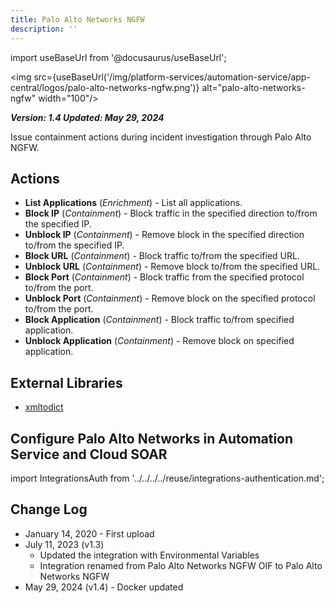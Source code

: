 ```yaml
---
title: Palo Alto Networks NGFW
description: ''
---
```

import useBaseUrl from '@docusaurus/useBaseUrl';

<img src={useBaseUrl('/img/platform-services/automation-service/app-central/logos/palo-alto-networks-ngfw.png')} alt="palo-alto-networks-ngfw" width="100"/>

***Version: 1.4
Updated: May 29, 2024***

Issue containment actions during incident investigation through Palo Alto NGFW.

## Actions

* **List Applications** (*Enrichment*) - List all applications.
* **Block IP** (*Containment*) - Block traffic in the specified direction to/from the specified IP.
* **Unblock IP** (*Containment*) - Remove block in the specified direction to/from the specified IP.
* **Block URL** (*Containment*) - Block traffic to/from the specified URL.
* **Unblock URL** (*Containment*) - Remove block to/from the specified URL.
* **Block Port** (*Containment*) - Block traffic from the specified protocol to/from the port.
* **Unblock Port** (*Containment*) - Remove block on the specified protocol to/from the port.
* **Block Application** (*Containment*) - Block traffic to/from specified application.
* **Unblock Application** (*Containment*) - Remove block on specified application.

## External Libraries

* [xmltodict](https://github.com/martinblech/xmltodict)

## Configure Palo Alto Networks in Automation Service and Cloud SOAR

import IntegrationsAuth from '../../../../reuse/integrations-authentication.md';

<IntegrationsAuth/>

## Change Log

* January 14, 2020 - First upload
* July 11, 2023 (v1.3)
	+ Updated the integration with Environmental Variables
	+ Integration renamed from Palo Alto Networks NGFW OIF to Palo Alto Networks NGFW
* May 29, 2024 (v1.4) - Docker updated